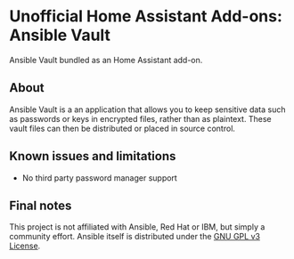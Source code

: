 # Unofficial Home Assistant Add-ons: Ansible Vault

Ansible Vault bundled as an Home Assistant add-on.

## About

Ansible Vault is a an application that allows you to keep sensitive data such as passwords or keys in encrypted files, rather than as plaintext. These vault files can then be distributed or placed in source control.

## Known issues and limitations

* No third party password manager support

## Final notes

This project is not affiliated with Ansible, Red Hat or IBM, but simply a community effort. Ansible itself is distributed under the [GNU GPL v3 License](https://github.com/ansible/ansible/blob/devel/COPYING).
